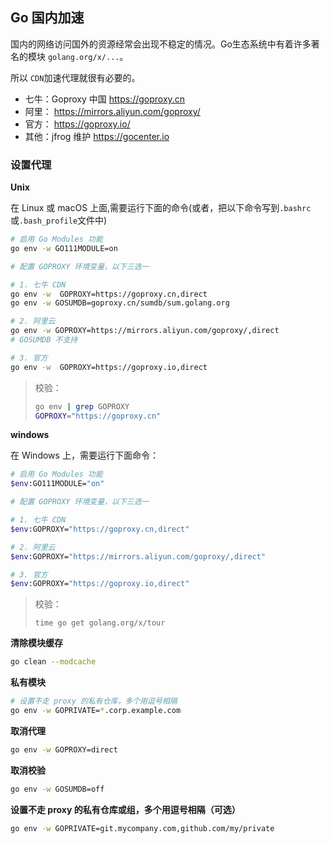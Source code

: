 

## Go 国内加速

国内的网络访问国外的资源经常会出现不稳定的情况。Go生态系统中有着许多著名的模块  `golang.org/x/...`。

所以 `CDN`加速代理就很有必要的。

- 七牛：Goproxy 中国 https://goproxy.cn
- 阿里： https://mirrors.aliyun.com/goproxy/
- 官方：  https://goproxy.io/
- 其他：jfrog 维护 https://gocenter.io

### 设置代理

**Unix**

在 Linux 或 macOS 上面,需要运行下面的命令(或者，把以下命令写到`.bashrc`或`.bash_profile`文件中)

```bash
# 启用 Go Modules 功能
go env -w GO111MODULE=on

# 配置 GOPROXY 环境变量，以下三选一

# 1. 七牛 CDN
go env -w  GOPROXY=https://goproxy.cn,direct
go env -w GOSUMDB=goproxy.cn/sumdb/sum.golang.org

# 2. 阿里云
go env -w GOPROXY=https://mirrors.aliyun.com/goproxy/,direct
# GOSUMDB 不支持

# 3. 官方
go env -w  GOPROXY=https://goproxy.io,direct

```

> 校验：
>
> ```bash
> go env | grep GOPROXY
> GOPROXY="https://goproxy.cn"
> ```

**windows**

在 Windows 上，需要运行下面命令：

```bash
# 启用 Go Modules 功能
$env:GO111MODULE="on"

# 配置 GOPROXY 环境变量，以下三选一

# 1. 七牛 CDN
$env:GOPROXY="https://goproxy.cn,direct"

# 2. 阿里云
$env:GOPROXY="https://mirrors.aliyun.com/goproxy/,direct"

# 3. 官方
$env:GOPROXY="https://goproxy.io,direct"
```

> 校验：
>
> `time go get golang.org/x/tour`

**清除模块缓存**

```bash
go clean --modcache
```

**私有模块**

```bash
# 设置不走 proxy 的私有仓库，多个用逗号相隔
go env -w GOPRIVATE=*.corp.example.com
```

**取消代理**

```bash
go env -w GOPROXY=direct
```

**取消校验**

```bash
go env -w GOSUMDB=off
```

**设置不走 proxy 的私有仓库或组，多个用逗号相隔（可选）**

```bash
go env -w GOPRIVATE=git.mycompany.com,github.com/my/private
```



